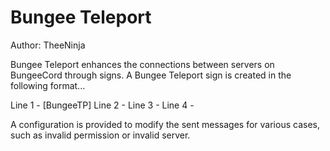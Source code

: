 # Bungee Teleport #

Author: TheeNinja

Bungee Teleport enhances the connections between servers on BungeeCord through signs. A Bungee Teleport sign is created in the following format...

Line 1 - [BungeeTP]
Line 2 - <server>
Line 3 - <comment>
Line 4 - <comment>

A configuration is provided to modify the sent messages for various cases, such as invalid permission or invalid server.


